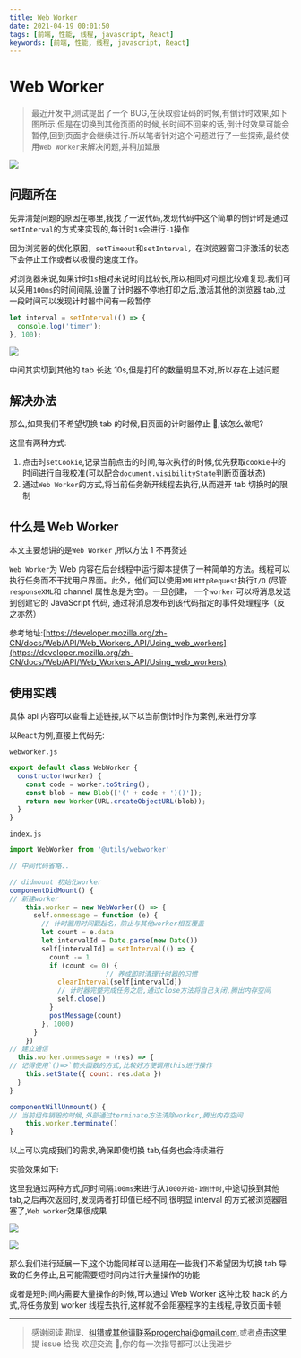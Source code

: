```yaml
---
title: Web Worker
date: 2021-04-19 00:01:50
tags: [前端, 性能, 线程, javascript, React]
keywords: [前端, 性能, 线程, javascript, React]
---
```


# Web Worker

> 最近开发中,测试提出了一个 BUG,在获取验证码的时候,有倒计时效果,如下图所示,但是在切换到其他页面的时候,长时间不回来的话,倒计时效果可能会暂停,回到页面才会继续进行.所以笔者针对这个问题进行了一些探索,最终使用`Web Worker`来解决问题,并稍加延展

![](/static/notion/Web%20Worker/Untitled.png)

## 问题所在

先弄清楚问题的原因在哪里,我找了一波代码,发现代码中这个简单的倒计时是通过`setInterval`的方式来实现的,每计时`1s`会进行`-1`操作

因为浏览器的优化原因，`setTimeout`和`setInterval`，在浏览器窗口非激活的状态下会停止工作或者以极慢的速度工作。

对浏览器来说,如果计时`1s`相对来说时间比较长,所以相同对问题比较难复现.我们可以采用`100ms`的时间间隔,设置了计时器不停地打印之后,激活其他的浏览器 tab,过一段时间可以发现计时器中间有一段暂停

```jsx
let interval = setInterval(() => {
  console.log('timer');
}, 100);
```

![](/static/notion/Web%20Worker/Untitled%201.png)

中间其实切到其他的 tab 长达 10s,但是打印的数量明显不对,所以存在上述问题

## 解决办法

那么,如果我们不希望切换 tab 的时候,旧页面的计时器停止 🤚,该怎么做呢?

这里有两种方式:

1. 点击时`setCookie`,记录当前点击的时间,每次执行的时候,优先获取`cookie`中的时间进行自我校准(可以配合`document.visibilityState`判断页面状态)
2. 通过`Web Worker`的方式,将当前任务新开线程去执行,从而避开 tab 切换时的限制

## 什么是 Web Worker

本文主要想讲的是`Web Worker` ,所以方法 1 不再赘述

`Web Worker`为 Web 内容在后台线程中运行脚本提供了一种简单的方法。线程可以执行任务而不干扰用户界面。此外，他们可以使用`XMLHttpRequest`执行`I/O` (尽管`responseXML`和 channel 属性总是为空)。一旦创建， 一个`worker` 可以将消息发送到创建它的 JavaScript 代码, 通过将消息发布到该代码指定的事件处理程序（反之亦然）

参考地址:[https://developer.mozilla.org/zh-CN/docs/Web/API/Web_Workers_API/Using_web_workers](https://developer.mozilla.org/zh-CN/docs/Web/API/Web_Workers_API/Using_web_workers)

## 使用实践

具体 api 内容可以查看上述链接,以下以当前倒计时作为案例,来进行分享

以`React`为例,直接上代码先:

`webworker.js`

```jsx
export default class WebWorker {
  constructor(worker) {
    const code = worker.toString();
    const blob = new Blob(['(' + code + ')()']);
    return new Worker(URL.createObjectURL(blob));
  }
}
```

`index.js`

```jsx
import WebWorker from '@utils/webworker'

// 中间代码省略..

// didmount 初始化worker
componentDidMount() {
// 新建worker
	this.worker = new WebWorker(() => {
      self.onmessage = function (e) {
        // 计时器用时间戳起名，防止与其他worker相互覆盖
        let count = e.data
        let intervalId = Date.parse(new Date())
        self[intervalId] = setInterval(() => {
          count -= 1
          if (count <= 0) {
						// 养成即时清理计时器的习惯
            clearInterval(self[intervalId])
            // 计时器完整完成任务之后,通过close方法将自己关闭,腾出内存空间
            self.close()
          }
          postMessage(count)
        }, 1000)
      }
    })
// 建立通信
  this.worker.onmessage = (res) => {
// 记得使用`()=>`箭头函数的方式,比较好方便调用this进行操作
    this.setState({ count: res.data })
  }
}

componentWillUnmount() {
// 当前组件销毁的时候,外部通过terminate方法清除worker,腾出内存空间
    this.worker.terminate()
}
```

以上可以完成我们的需求,确保即使切换 tab,任务也会持续进行

实验效果如下:

这里我通过两种方式,同时间隔`100ms`来进行从`1000开始-1倒计时`,中途切换到其他 tab,之后再次返回时,发现两者打印值已经不同,很明显 interval 的方式被浏览器阻塞了,`Web worker`效果很成果

![](/static/notion/Web%20Worker/Untitled%202.png)

![](/static/notion/Web%20Worker/Untitled%203.png)

那么我们进行延展一下,这个功能同样可以适用在一些我们不希望因为切换 tab 导致的任务停止,且可能需要短时间内进行大量操作的功能

或者是短时间内需要大量操作的时候,可以通过 Web Worker 这种比较 hack 的方式,将任务放到 worker 线程去执行,这样就不会阻塞程序的主线程,导致页面卡顿

---

> 感谢阅读,勘误、纠错或其他请联系progerchai@gmail.com,或者[点击这里](https://github.com/progerchai/progerchai.github.io/issues/new)提 issue 给我
> 欢迎交流 👏,你的每一次指导都可以让我进步
